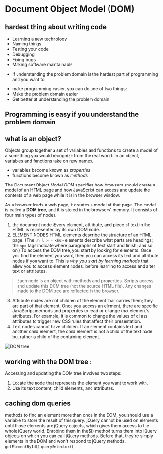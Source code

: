#  Document Object Model (DOM)

## hardest thing about writing code
* Learning a new technology
* Naming things
* Testing your code
* Debugging
* Fixing bugs
* Making software maintainable
- If understanding the problem domain is the hardest part of programming and you want to 
*  make programming easier, you can do one of two things:
* Make the problem domain easier
* Get better at understanding the problem domain
## Programming is easy if you understand the problem domain


## what is an object?
Objects group together a set of variables and functions to create a model
of a something you would recognize from the real world. In an object,
variables and functions take on new names.
- variables become known as *properties* 
- functions become known as *methods*

The Document Object Model *DOM* specifies how browsers should create a model of an HTML page and how JavaScript can access and update the contents of a web page while it is in the browser window. 

As a browser loads a web page, it creates a model of that page. The model is called a **DOM tree**, and it is stored in the browsers' memory. 
It consists of four main types of nodes. 
1. the document node :Every element, attribute, and piece of text in the
HTML is represented by its own DOM node.
2. ELEMENT NODES
HTML elements describe the structure of an HTML page. (The `<h l > - <h6>` elements describe what parts are headings; the `<p>` tags indicate where paragraphs of text start and finish; and so on.) To access the DOM tree, you start by looking for elements. Once you find the element you want, then you can access its text and attribute nodes if you want to. This is *why you start by learning methods* that allow you to access element nodes, before learning to access and alter text or attributes.

> Each node is an object with methods and properties. Scripts access and update this DOM tree (not the source HTML file). Any changes made to the DOM tree are reflected in the browser. 

3. Attribute nodes are not children of the element thar carries them; they are part of that element. Once you access an element, there are specific JavaScript methods and properties to read or change that element's attributes. For example, it is common to change the values of cl ass attributes to trigger new CSS rules that affect their presentation. 
4. Text nodes cannot have children. If an element contains text and another child element, the child element is not a child of the text node but rather a child of the containing element.

![DOM tree](https://curriculum-content.s3.amazonaws.com/fewpjs/fewpjs-the-dom-tree/Image_6_DomTree.png) 

## working with the DOM tree :
Accessing and updating the DOM tree involves two steps:
1. Locate the node that represents the element you want to work with.
2. Use its text content, child elements, and attributes. 

## caching dom queries
methods to find an element more than once in the DOM, you should use a variable to store the result of this query.
jQuery cannot be used on elements until those elements are jQuery objects, which gives them access to the whole jQuery world. Enrobing them in the$() method turns them into jQuery objects on which you can call jQuery methods. Before that, they're simply elements in the DOM and won't respond to jQuery methods.
`getElementById()`
`querySelector()`
